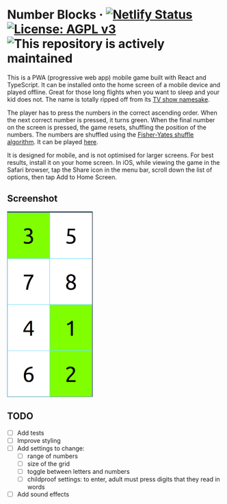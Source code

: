 # Number Blocks &middot; [![Netlify Status](https://api.netlify.com/api/v1/badges/3da42858-3dbf-4ce3-ae99-0cd1f56e078c/deploy-status)](https://app.netlify.com/sites/visionary-scone-c0300a/deploys) [![License: AGPL v3](https://img.shields.io/badge/License-AGPL_v3-blue.svg)](https://www.gnu.org/licenses/agpl-3.0) ![This repository is actively maintained](https://img.shields.io/maintenance/yes/2023)

This is a PWA (progressive web app) mobile game built with React and TypeScript.  It can be installed onto the home screen of a mobile device and played offline.  Great for those long flights when you want to sleep and your kid does not.  The name is totally ripped off from its [TV show namesake](https://www.imdb.com/title/tt7978538/).

The player has to press the numbers in the correct ascending order.  When the next correct number is pressed, it turns green.  When the final number on the screen is pressed, the game resets, shuffling the position of the numbers.  The numbers are shuffled using the [Fisher-Yates shuffle algorithm](https://en.wikipedia.org/wiki/Fisher%E2%80%93Yates_shuffle).  It can be played [here](https://visionary-scone-c0300a.netlify.app/).

It is designed for mobile, and is not optimised for larger screens.  For best results, install it on your home screen.  In iOS, while viewing the game in the Safari browser, tap the Share icon in the menu bar, scroll down the list of options, then tap Add to Home Screen.

## Screenshot

![screenshot.png](docs/screenshot.png)

## TODO
- [ ] Add tests
- [ ] Improve styling
- [ ] Add settings to change:
  - [ ] range of numbers
  - [ ] size of the grid
  - [ ] toggle between letters and numbers
  - [ ] childproof settings: to enter, adult must press digits that they read in words
- [ ] Add sound effects